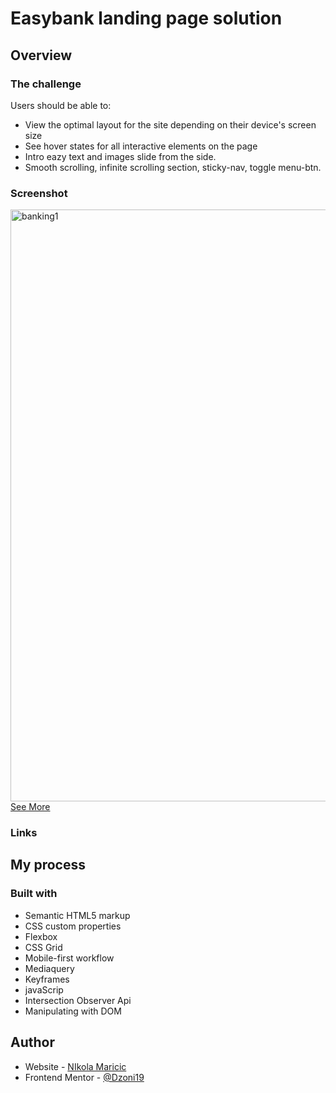# Easybank landing page solution

## Overview

### The challenge

Users should be able to:

- View the optimal layout for the site depending on their device's screen size
- See hover states for all interactive elements on the page
- Intro eazy text and images slide from the side.
- Smooth scrolling, infinite scrolling section, sticky-nav, toggle menu-btn.

### Screenshot
<img width="947" alt="banking1" src="https://user-images.githubusercontent.com/63516391/147678818-51308dc0-8ddf-4ef7-ac51-5e15aac3aaee.png">
<a href="https://dzoni19.github.io/easybank-landing-page-solution/">See More</a>

### Links

## My process

### Built with

- Semantic HTML5 markup
- CSS custom properties
- Flexbox
- CSS Grid
- Mobile-first workflow
- Mediaquery
- Keyframes
- javaScrip
- Intersection Observer Api
- Manipulating with DOM

## Author

- Website - [NIkola Maricic](https://www.linkedin.com/in/nikola-maricic/)
- Frontend Mentor - [@Dzoni19](https://www.frontendmentor.io/profile/dzoni19)

